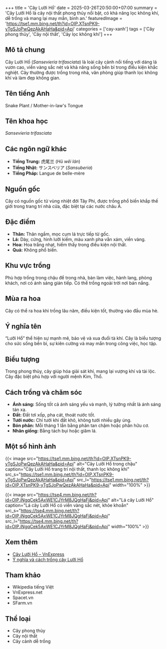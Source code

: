 +++
title = 'Cây Lưỡi Hổ'
date = 2025-03-26T20:50:00+07:00
summary = 'Cây Lưỡi Hổ là cây nội thất phong thủy nổi bật, có khả năng lọc không khí, dễ trồng và mang lại may mắn, bình an.'
featuredImage = 'https://tse1.mm.bing.net/th?id=OIP.XTsnPK9-yTgSJoPwQezAkAHaHa&pid=Api'
categories = ['cay-xanh']
tags = ['Cây phong thủy', 'Cây nội thất', 'Cây lọc không khí']
+++

## Mô tả chung

Cây Lưỡi Hổ (*Sansevieria trifasciata*) là loài cây cảnh nổi tiếng với dáng lá vươn cao, viền vàng sắc nét và khả năng sống bền bỉ trong điều kiện khắc nghiệt. Cây thường được trồng trong nhà, văn phòng giúp thanh lọc không khí và làm đẹp không gian.

## Tên tiếng Anh

Snake Plant / Mother-in-law's Tongue

## Tên khoa học

*Sansevieria trifasciata*

## Các ngôn ngữ khác

- **Tiếng Trung:** 虎尾兰 (*Hǔ wěi lán*)
- **Tiếng Nhật:** サンスベリア (*Sansuberia*)
- **Tiếng Pháp:** Langue de belle-mère

## Nguồn gốc

Cây có nguồn gốc từ vùng nhiệt đới Tây Phi, được trồng phổ biến khắp thế giới trong trang trí nhà cửa, đặc biệt tại các nước châu Á.

## Đặc điểm

- **Thân:** Thân ngầm, mọc cụm lá trực tiếp từ gốc.
- **Lá:** Dày, cứng, hình lưỡi kiếm, màu xanh pha vằn xám, viền vàng.
- **Hoa:** Hoa trắng nhạt, hiếm thấy trong điều kiện nội thất.
- **Quả:** Không phổ biến.

## Khu vực trồng

Phù hợp trồng trong chậu để trong nhà, bàn làm việc, hành lang, phòng khách, nơi có ánh sáng gián tiếp. Có thể trồng ngoài trời nơi bán nắng.

## Mùa ra hoa

Cây có thể ra hoa khi trồng lâu năm, điều kiện tốt, thường vào đầu mùa hè.

## Ý nghĩa tên

“Lưỡi Hổ” thể hiện sự mạnh mẽ, bảo vệ và xua đuổi tà khí. Cây là biểu tượng cho sức sống bền bỉ, sự kiên cường và may mắn trong công việc, học tập.

## Biểu tượng

Trong phong thủy, cây giúp hóa giải sát khí, mang lại vượng khí và tài lộc. Cây đặc biệt phù hợp với người mệnh Kim, Thổ.

## Cách trồng và chăm sóc

- **Ánh sáng:** Sống tốt cả ánh sáng yếu và mạnh, lý tưởng nhất là ánh sáng tán xạ.
- **Đất:** Đất tơi xốp, pha cát, thoát nước tốt.
- **Tưới nước:** Chỉ tưới khi đất khô, không tưới nhiều gây úng.
- **Bón phân:** Mỗi tháng 1 lần bằng phân tan chậm hoặc phân hữu cơ.
- **Nhân giống:** Bằng tách bụi hoặc giâm lá.

## Một số hình ảnh

{{< image src="https://tse1.mm.bing.net/th?id=OIP.XTsnPK9-yTgSJoPwQezAkAHaHa&pid=Api"
           alt="Cây Lưỡi Hổ trong chậu"
           caption="Cây Lưỡi Hổ trang trí nội thất, thanh lọc không khí"
           src_s="https://tse1.mm.bing.net/th?id=OIP.XTsnPK9-yTgSJoPwQezAkAHaHa&pid=Api"
           src_l="https://tse1.mm.bing.net/th?id=OIP.XTsnPK9-yTgSJoPwQezAkAHaHa&pid=Api"
           width="100%" >}}

{{< image src="https://tse4.mm.bing.net/th?id=OIP.iNgqCek5AxWE1CJYrM8JQgHaFj&pid=Api"
           alt="Lá cây Lưỡi Hổ"
           caption="Lá cây Lưỡi Hổ có viền vàng sắc nét, khỏe khoắn"
           src_s="https://tse4.mm.bing.net/th?id=OIP.iNgqCek5AxWE1CJYrM8JQgHaFj&pid=Api"
           src_l="https://tse4.mm.bing.net/th?id=OIP.iNgqCek5AxWE1CJYrM8JQgHaFj&pid=Api"
           width="100%" >}}

## Xem thêm

- [Cây Lưỡi Hổ – VnExpress](https://vnexpress.net/bi-kip-cham-soc-cay-luoi-ho-4446418.html)
- [Ý nghĩa và cách trồng cây Lưỡi Hổ](https://spacet.vn/blog/cham-soc-nha/cay-luoi-ho-y-nghia-phong-thuy-cach-cham-soc-va-gia-thanh)

## Tham khảo

- Wikipedia tiếng Việt
- VnExpress.net
- Spacet.vn
- SFarm.vn

## Thể loại

- Cây phong thủy
- Cây nội thất
- Cây cảnh dễ trồng
